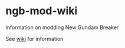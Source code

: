 # ngb-mod-wiki
Information on modding New Gundam Breaker

See [wiki](/ngb-mod-wiki) for information
